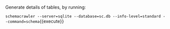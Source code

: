 Generate details of tables, by running:

`schemacrawler --server=sqlite --database=sc.db --info-level=standard --command=schema`{{execute}}
